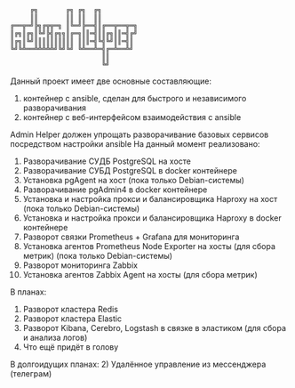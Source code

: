          ╔╗       ╔╗ ╔╗  ╔╗
         ║║       ║║ ║║  ║║ 
    ╔══╦═╝╠╗╔╦╦═╗ ║╚═╝╠══╣║╔══╦══╦═╗ 
    ║╔╗║╔╗║╚╝╠╣╔╗╗║╔═╗║║═╣║║╔╗║║═╣╔╝
    ║╔╗║╚╝║║║║║║║║║║ ║║║═╣╚╣╚╝║║═╣║
    ╚╝╚╩══╩╩╩╩╩╝╚╝╚╝ ╚╩══╩═╣╔═╩══╩╝
                           ║║
                           ╚╝


Данный проект имеет две основные составляющие:
1) контейнер с ansible, сделан для быстрого и независимого разворачивания
2) контейнер с веб-интерфейсом взаимодействия с ansible

Admin Helper должен упрощать разворачивание базовых сервисов посредством настройки ansible
На данный момент реализовано:
1) Разворачивание СУДБ PostgreSQL на хосте
2) Разворачивание СУБД PostgreSQL в docker контейнере
3) Установка pgAgent на хост (пока только Debian-системы)
4) Разворачивание pgAdmin4 в docker контейнере
5) Установка и настройка прокси и балансировщика Haproxy на хост (пока только Debian-системы)
6) Установка и настройка прокси и балансировщика Haproxy в docker контейнере
7) Разворот связки Prometheus + Grafana для мониторинга
8) Установка агентов Prometheus Node Exporter на хосты (для сбора метрик) (пока только Debian-системы)
9) Разворот мониторинга Zabbix
10) Установка агентов Zabbix Agent на хосты (для сбора метрик)

В планах:
1) Разворот кластера Redis
2) Разворот кластера Elastic
3) Разворот Kibana, Cerebro, Logstash в связке в эластиком (для сбора и анализа логов)
4) Что ещё придёт в голову

В долгоидущих планах:
2) Удалённое управление из мессенджера (телеграм)